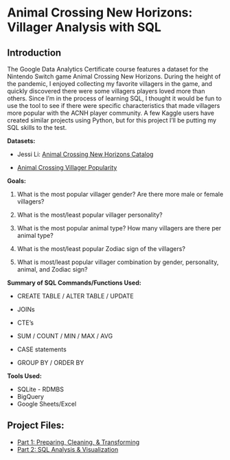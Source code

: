 # Animal Crossing New Horizons: Villager Analysis with SQL

## Introduction

The Google Data Analytics Certificate course features a dataset for the Nintendo Switch game Animal Crossing New Horizons. During the height of the pandemic, I enjoyed collecting my favorite villagers in the game, and quickly discovered there were some villagers players loved more than others. Since I’m in the process of learning SQL, I thought it would be fun to use the tool to see if there were specific characteristics that made villagers more popular with the ACNH player community. A few Kaggle users have created similar projects using Python, but for this project I’ll be putting my SQL skills to the test.

**Datasets:**

-   Jessi Li: [Animal Crossing New Horizons Catalog](https://www.kaggle.com/datasets/jessicali9530/animal-crossing-new-horizons-nookplaza-dataset?select=villagers.csv)
    
-   [Animal Crossing Villager Popularity](https://www.kaggle.com/datasets/ampiiere/acnh-villager-popularity?resource=download)
    

**Goals:**

1.  What is the most popular villager gender? Are there more male or female villagers?
    
2.  What is the most/least popular villager personality?
    
3.  What is the most popular animal type? How many villagers are there per animal type?
    
4.  What is the most/least popular Zodiac sign of the villagers?

5.  What is most/least popular villager combination by gender, personality, animal, and Zodiac sign?
    
**Summary of SQL Commands/Functions Used:**

-   CREATE TABLE / ALTER TABLE / UPDATE
    
-   JOINs
    
-   CTE’s
    
-   SUM / COUNT / MIN / MAX / AVG
    
-   CASE statements
    
-   GROUP BY / ORDER BY
 
**Tools Used:**
-   SQLite - RDMBS
-   BigQuery
-   Google Sheets/Excel

## Project Files:
-   [Part 1: Preparing, Cleaning, & Transforming](Cleaning.md)
-   [Part 2: SQL Analysis & Visualization](Analysis.md)
